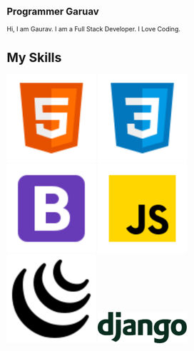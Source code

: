 ## Programmer Garuav
Hi, I am Gaurav.
I am a Full Stack Developer.
I Love Coding.
# My Skills
<img src="/img/html-5.svg" alt="drawing" width="200"/>
<img src="/img/css3.svg" alt="drawing" width="200"/>
<img src="/img/bootstrap.svg" alt="drawing" width="200"/>
<img src="/img/js.svg" alt="drawing" width="200"/>
<img src="/img/jquery.svg" alt="drawing" width="200"/>
<img src="/img/django.svg" alt="drawing" width="200"/>